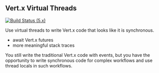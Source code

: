 ## Vert.x Virtual Threads

[![Build Status (5.x)](https://github.com/eclipse-vertx/vertx-virtual-threads/actions/workflows/ci-5.x.yml/badge.svg)](https://github.com/eclipse-vertx/vertx-virtual-threads/actions/workflows/ci-5.x.yml)


Use virtual threads to write Vert.x code that looks like it is synchronous.

- await Vert.x futures
- more meaningful stack traces

You still write the traditional Vert.x code with events, but you have the opportunity to write synchronous code for complex
workflows and use thread locals in such workflows.


